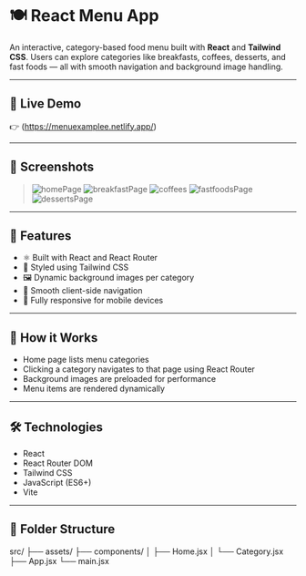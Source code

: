 # 🍽️ React Menu App

An interactive, category-based food menu built with **React** and **Tailwind CSS**. Users can explore categories like breakfasts, coffees, desserts, and fast foods — all with smooth navigation and background image handling.

---

## 🔗 Live Demo

👉  (https://menuexamplee.netlify.app/)

---

## 📸 Screenshots

> ![homePage](https://github.com/user-attachments/assets/797625a5-46d2-4e91-8cc1-1bd1087506ea)
> ![breakfastPage](https://github.com/user-attachments/assets/b229837b-5f26-4291-9a9a-99d249fc6195)
> ![coffees](https://github.com/user-attachments/assets/f133e30b-e086-435c-95b3-64d85efd2b53)
> ![fastfoodsPage](https://github.com/user-attachments/assets/5ec0badb-2340-4815-9493-bba9a86857a6)
>![dessertsPage](https://github.com/user-attachments/assets/aea04c47-b240-4b81-bb59-1f273dacff5f)

---

## 🚀 Features

- ⚛️ Built with React and React Router
- 💅 Styled using Tailwind CSS
- 🖼️ Dynamic background images per category
- 🔄 Smooth client-side navigation
- 📱 Fully responsive for mobile devices

---

## 🧠 How it Works

- Home page lists menu categories
- Clicking a category navigates to that page using React Router
- Background images are preloaded for performance
- Menu items are rendered dynamically

---

## 🛠️ Technologies

- React
- React Router DOM
- Tailwind CSS
- JavaScript (ES6+)
- Vite

---

## 📂 Folder Structure
src/
├── assets/
├── components/
│ ├── Home.jsx
│ └── Category.jsx
├── App.jsx
└── main.jsx
